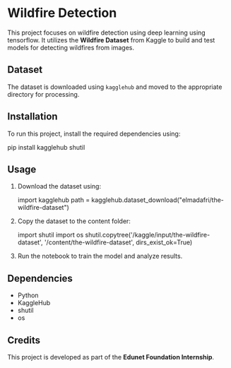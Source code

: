 
# Wildfire Detection  
This project focuses on wildfire detection using deep learning using tensorflow. It utilizes the **Wildfire Dataset** from Kaggle to build and test models for detecting wildfires from images.  

## Dataset  
The dataset is downloaded using `kagglehub` and moved to the appropriate directory for processing.  

## Installation  
To run this project, install the required dependencies using:  

pip install kagglehub shutil


## Usage  
1. Download the dataset using:  

   import kagglehub
   path = kagglehub.dataset_download("elmadafri/the-wildfire-dataset")

2. Copy the dataset to the content folder:  

   import shutil
   import os
   shutil.copytree('/kaggle/input/the-wildfire-dataset', '/content/the-wildfire-dataset', dirs_exist_ok=True)

3. Run the notebook to train the model and analyze results.  

## Dependencies  
- Python  
- KaggleHub  
- shutil  
- os  

## Credits  
This project is developed as part of the **Edunet Foundation Internship**.  


